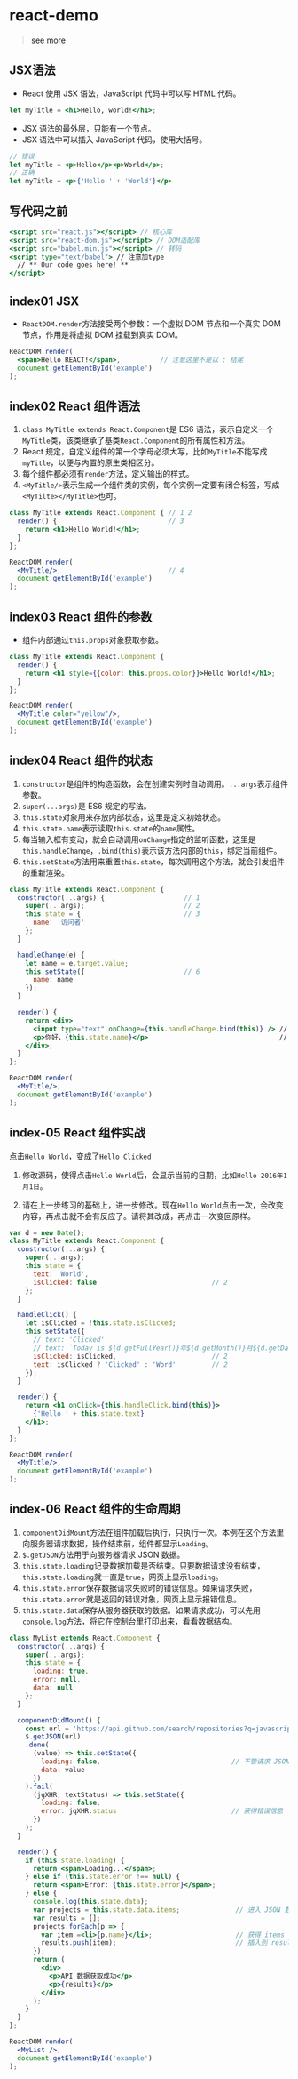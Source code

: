 # react-demo

> [see more](https://github.com/ruanyf/jstraining/blob/master/docs/react.md)

## JSX语法

+ React 使用 JSX 语法，JavaScript 代码中可以写 HTML 代码。

```jsx
let myTitle = <h1>Hello, world!</h1>;
```

+ JSX 语法的最外层，只能有一个节点。
+ JSX 语法中可以插入 JavaScript 代码，使用大括号。

```jsx
// 错误
let myTitle = <p>Hello</p><p>World</p>;
// 正确
let myTitle = <p>{'Hello ' + 'World'}</p>
```

## 写代码之前

```jsx
<script src="react.js"></script> // 核心库
<script src="react-dom.js"></script> // DOM适配库
<script src="babel.min.js"></script> // 转码
<script type="text/babel"> // 注意加type
  // ** Our code goes here! **
</script>
```

## index01 JSX

+ `ReactDOM.render`方法接受两个参数：一个虚拟 DOM 节点和一个真实 DOM 节点，作用是将虚拟 DOM 挂载到真实 DOM。

```jsx
ReactDOM.render(
  <span>Hello REACT!</span>,          // 注意这里不是以 ; 结尾
  document.getElementById('example')
);
```

## index02 React 组件语法

1. `class MyTitle extends React.Component`是 ES6 语法，表示自定义一个`MyTitle`类，该类继承了基类`React.Component`的所有属性和方法。
2. React 规定，自定义组件的第一个字母必须大写，比如`MyTitle`不能写成`myTitle`，以便与内置的原生类相区分。
3. 每个组件都必须有`render`方法，定义输出的样式。
4. `<MyTitle/>`表示生成一个组件类的实例，每个实例一定要有闭合标签，写成`<MyTilte></MyTitle>`也可。

```jsx
class MyTitle extends React.Component { // 1 2
  render() {                            // 3
    return <h1>Hello World!</h1>;
  }
};

ReactDOM.render(
  <MyTitle/>,                           // 4
  document.getElementById('example')
);
```

## index03 React 组件的参数

+ 组件内部通过`this.props`对象获取参数。

```jsx
class MyTitle extends React.Component {
  render() {
    return <h1 style={{color: this.props.color}}>Hello World!</h1>;
  }
};

ReactDOM.render(
  <MyTitle color="yellow"/>,
  document.getElementById('example')
);
```

## index04 React 组件的状态

1. `constructor`是组件的构造函数，会在创建实例时自动调用。`...args`表示组件参数。
2. `super(...args)`是 ES6 规定的写法。
3. `this.state`对象用来存放内部状态，这里是定义初始状态。
4. `this.state.name`表示读取`this.state`的`name`属性。
5. 每当输入框有变动，就会自动调用`onChange`指定的监听函数，这里是`this.handleChange`，`.bind(this)`表示该方法内部的`this`，绑定当前组件。
6. `this.setState`方法用来重置`this.state`，每次调用这个方法，就会引发组件的重新渲染。

```jsx
class MyTitle extends React.Component {
  constructor(...args) {                    // 1
    super(...args);                         // 2
    this.state = {                          // 3
      name: '访问者'
    };
  }

  handleChange(e) {
    let name = e.target.value;
    this.setState({                         // 6
      name: name
    });
  }

  render() {
    return <div>
      <input type="text" onChange={this.handleChange.bind(this)} /> // 5
      <p>你好，{this.state.name}</p>                                 // 4
    </div>;
  }
};

ReactDOM.render(
  <MyTitle/>,
  document.getElementById('example')
);
```

## index-05 React 组件实战

点击`Hello World`，变成了`Hello Clicked`

1. 修改源码，使得点击`Hello World`后，会显示当前的日期，比如`Hello 2016年1月1日`。

2. 请在上一步练习的基础上，进一步修改。现在`Hello World`点击一次，会改变内容，再点击就不会有反应了。请将其改成，再点击一次变回原样。

```jsx
var d = new Date();
class MyTitle extends React.Component {
  constructor(...args) {
    super(...args);
    this.state = {
      text: 'World',
      isClicked: false                             // 2
    };
  }

  handleClick() {
    let isClicked = !this.state.isClicked;
    this.setState({
      // text: 'Clicked'
      // text: `Today is ${d.getFullYear()}年${d.getMonth()}月${d.getDate()}日`   // 1
      isClicked: isClicked,                        // 2
      text: isClicked ? 'Clicked' : 'Word'         // 2
    });
  }

  render() {
    return <h1 onClick={this.handleClick.bind(this)}>
      {'Hello ' + this.state.text}
    </h1>;
  }
};

ReactDOM.render(
  <MyTitle/>,
  document.getElementById('example')
);
```

## index-06 React 组件的生命周期

1. `componentDidMount`方法在组件加载后执行，只执行一次。本例在这个方法里向服务器请求数据，操作结束前，组件都显示`Loading`。
2. `$.getJSON`方法用于向服务器请求 JSON 数据。
3. `this.state.loading`记录数据加载是否结束。只要数据请求没有结束，`this.state.loading`就一直是`true`，网页上显示`loading`。
4. `this.state.error`保存数据请求失败时的错误信息。如果请求失败，`this.state.error`就是返回的错误对象，网页上显示报错信息。
5. `this.state.data`保存从服务器获取的数据。如果请求成功，可以先用`console.log`方法，将它在控制台里打印出来，看看数据结构。

```jsx
class MyList extends React.Component {
  constructor(...args) {
    super(...args);
    this.state = {
      loading: true,                                                                  // 3
      error: null,                                                                    // 4
      data: null                                                                      // 5
    };
  }

  componentDidMount() {                                                               // 1
    const url = 'https://api.github.com/search/repositories?q=javascript&sort=stars';
    $.getJSON(url)                                                                    // 2
    .done(
      (value) => this.setState({
        loading: false,                                 // 不管请求 JSON 数据成功还是失败，loading 状态变为 false
        data: value
      })
    ).fail(
      (jqXHR, textStatus) => this.setState({
        loading: false,
        error: jqXHR.status                             // 获得错误信息
      })
    );
  }

  render() {
    if (this.state.loading) {
      return <span>Loading...</span>;
    } else if (this.state.error !== null) {
      return <span>Error: {this.state.error}</span>;
    } else {
      console.log(this.state.data);
      var projects = this.state.data.items;              // 进入 JSON 数据的链接查看它的结构
      var results = [];
      projects.forEach(p => {
        var item =<li>{p.name}</li>;                     // 获得 items 的 name 属性
        results.push(item);                              // 插入到 results 数组
      });
      return (
        <div>
          <p>API 数据获取成功</p>
          <p>{results}</p>
        </div>
      );
    }
  }
};

ReactDOM.render(
  <MyList />,
  document.getElementById('example')
);
```




